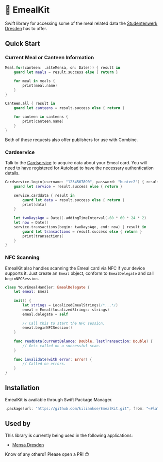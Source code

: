 # 🌯 EmealKit

Swift library for accessing some of the meal related data the [Studentenwerk Dresden](http://www.studentenwerk-dresden.de/) has to offer.



## Quick Start

### Current Meal or Canteen Information

```swift
Meal.for(canteen: .alteMensa, on: Date()) { result in
    guard let meals = result.success else { return }
    
    for meal in meals {
        print(meal.name)
    }
}

Canteen.all { result in
    guard let canteens = result.success else { return }
    
    for canteen in canteens {
        print(canteen.name)
    }
}
```

Both of these requests also offer publishers for use with Combine.

### Cardservice

Talk to the [Cardservice](www.studentenwerk-dresden.de/mensen/kartenservice/) to acquire data about your Emeal card. You will need to have registered for Autoload to have the necessary authentication details.

```swift
Cardservice.login(username: "1234567890", password: "hunter2") { result in
    guard let service = result.success else { return }
    
    service.carddata { result in
        guard let data = result.success else { return }
        print(data)
    }
    
    let twoDaysAgo = Date().addingTimeInterval(-60 * 60 * 24 * 2)
    let now = Date()
    service.transactions(begin: twoDaysAgo, end: now) { result in
        guard let transactions = result.success else { return }
        print(transactions)
    }
}
```

### NFC Scanning

EmealKit also handles scanning the Emeal card via NFC if your device supports it. Just create an `Emeal` object, conform to `EmealDelegate` and call `beginNFCSession`.

```swift
class YourEmealHandler: EmealDelegate {
    let emeal: Emeal
  
    init() {
        let strings = LocalizedEmealStrings(/*...*/)
        emeal = Emeal(localizedStrings: strings)
        emeal.delegate = self
        
        // Call this to start the NFC session.
        emeal.beginNFCSession()
    }
  
    func readData(currentBalance: Double, lastTransaction: Double) {
        // Gets called on a successful scan.
    }
  
    func invalidate(with error: Error) {
        // Called on errors.
    }
}
```



## Installation

EmealKit is available through Swift Package Manager.

```swift
.package(url: "https://github.com/kiliankoe/EmealKit.git", from: "<#latest#>")
```


## Used by

This library is currently being used in the following applications:

- [Mensa Dresden](https://github.com/kiliankoe/MensaDresden)

Know of any others? Please open a PR! 😊

